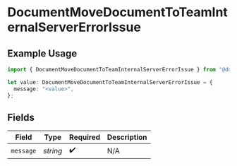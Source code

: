 # DocumentMoveDocumentToTeamInternalServerErrorIssue

## Example Usage

```typescript
import { DocumentMoveDocumentToTeamInternalServerErrorIssue } from "@documenso/sdk-typescript/models/errors";

let value: DocumentMoveDocumentToTeamInternalServerErrorIssue = {
  message: "<value>",
};
```

## Fields

| Field              | Type               | Required           | Description        |
| ------------------ | ------------------ | ------------------ | ------------------ |
| `message`          | *string*           | :heavy_check_mark: | N/A                |